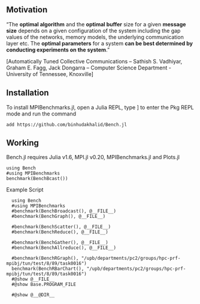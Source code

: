 ## Motivation

“The **optimal algorithm** and the **optimal buffer** size for a given **message size**
depends on a given configuration of the system including the gap values of the
networks, memory models, the underlying communication layer etc. The **optimal
parameters** for a system **can be best determined by conducting experiments on
the system**.”

[Automatically Tuned Collective Communications – Sathish S. Vadhiyar, Graham E. Fagg, Jack Dongarra – Computer Science Department - University of Tennessee, Knoxville]

## Installation

To install MPIBenchmarks.jl, open a Julia REPL, type ] to enter the Pkg REPL mode and run the command
   
    add https://github.com/binhudakhalid/Bench.jl

## Working

Bench.jl requires Julia v1.6, MPI.jl v0.20, MPIBenchmarks.jl and Plots.jl

    using Bench
    #using MPIBenchmarks
    benchmark(BenchBcast())
    
Example Script

      using Bench
      #using MPIBenchmarks
      #benchmark(BenchBroadcast(), @__FILE__)
      #benchmark(BenchGraph(), @__FILE__)

      #benchmark(BenchScatter(), @__FILE__)
      #benchmark(BenchReduce(), @__FILE__)

      #benchmark(BenchGather(), @__FILE__)
      #benchmark(BenchAllreduce(), @__FILE__)

      #benchmark(BenchRGraph(), "/upb/departments/pc2/groups/hpc-prf-mpibj/tun/test/8/89/task0016")
      benchmark(BenchRBarChart(), "/upb/departments/pc2/groups/hpc-prf-mpibj/tun/test/8/89/task0016")
      #@show @__FILE__
      #@show Base.PROGRAM_FILE

      #@show @__@DIR__

